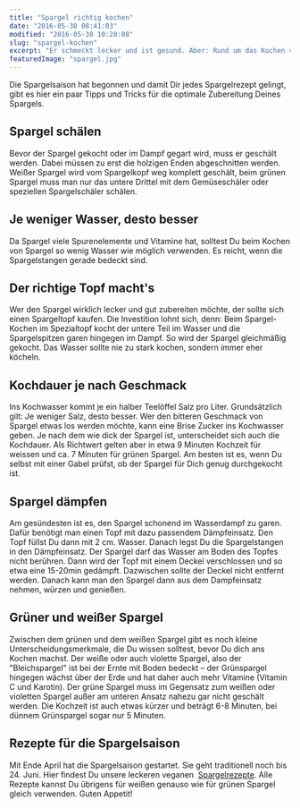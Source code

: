 ```yaml
---
title: "Spargel richtig kochen"
date: "2016-05-30 08:41:03"
modified: "2016-05-30 10:20:08"
slug: "spargel-kochen"
excerpt: "Er schmeckt lecker und ist gesund. Aber: Rund um das Kochen von Spargel sammeln sich so einige Mythen. Hier erfährst Du, wie Du Spargel richtig kochst. "
featuredImage: "spargel.jpg"
---
```


Die Spargelsaison hat begonnen und damit Dir jedes Spargelrezept gelingt, gibt es hier ein paar Tipps und Tricks für die optimale Zubereitung Deines Spargels.

## Spargel schälen

Bevor der Spargel gekocht oder im Dampf gegart wird, muss er geschält werden. Dabei müssen zu erst die holzigen Enden abgeschnitten werden. Weißer Spargel wird vom Spargelkopf weg komplett geschält, beim grünen Spargel muss man nur das untere Drittel mit dem Gemüseschäler oder speziellen Spargelschäler schälen.

## Je weniger Wasser, desto besser

Da Spargel viele Spurenelemente und Vitamine hat, solltest Du beim Kochen von Spargel so wenig Wasser wie möglich verwenden. Es reicht, wenn die Spargelstangen gerade bedeckt sind.

## Der richtige Topf macht's

Wer den Spargel wirklich lecker und gut zubereiten möchte, der sollte sich einen Spargeltopf kaufen. Die Investition lohnt sich, denn: Beim Spargel-Kochen im Spezialtopf kocht der untere Teil im Wasser und die Spargelspitzen garen hingegen im Dampf. So wird der Spargel gleichmäßig gekocht. Das Wasser sollte nie zu stark kochen, sondern immer eher köcheln.

## Kochdauer je nach Geschmack

Ins Kochwasser kommt je ein halber Teelöffel Salz pro Liter. Grundsätzlich gilt: Je weniger Salz, desto besser. Wer den bitteren Geschmack von Spargel etwas los werden möchte, kann eine Brise Zucker ins Kochwasser geben. Je nach dem wie dick der Spargel ist, unterscheidet sich auch die Kochdauer. Als Richtwert gelten aber in etwa 9 Minuten Kochzeit für weissen und ca. 7 Minuten für grünen Spargel. Am besten ist es, wenn Du selbst mit einer Gabel prüfst, ob der Spargel für Dich genug durchgekocht ist.

## Spargel dämpfen

Am gesündesten ist es, den Spargel schonend im Wasserdampf zu garen. Dafür benötigt man einen Topf mit dazu passendem Dämpfeinsatz. Den Topf füllst Du dann mit 2 cm. Wasser. Danach legst Du die Spargelstangen in den Dämpfeinsatz. Der Spargel darf das Wasser am Boden des Topfes nicht berühren. Dann wird der Topf mit einem Deckel verschlossen und so etwa eine 15-20min gedämpft. Dazwischen sollte der Deckel nicht entfernt werden. Danach kann man den Spargel dann aus dem Dampfeinsatz nehmen, würzen und genießen.

## Grüner und weißer Spargel

Zwischen dem grünen und dem weißen Spargel gibt es noch kleine Unterscheidungsmerkmale, die Du wissen solltest, bevor Du dich ans Kochen machst. Der weiße oder auch violette Spargel, also der "Bleichspargel" ist bei der Ernte mit Boden bedeckt – der Grünspargel hingegen wächst über der Erde und hat daher auch mehr Vitamine (Vitamin C und Karotin). Der grüne Spargel muss im Gegensatz zum weißen oder violetten Spargel außer am unteren Ansatz nahezu gar nicht geschält werden. Die Kochzeit ist auch etwas kürzer und beträgt 6-8 Minuten, bei dünnem Grünspargel sogar nur 5 Minuten.

## Rezepte für die Spargelsaison

Mit Ende April hat die Spargelsaison gestartet. Sie geht traditionell noch bis 24. Juni. Hier findest Du unsere leckeren veganen  [Spargelrezepte](https://www.veganblatt.com/t/spargel-rezepte). Alle Rezepte kannst Du übrigens für weißen genauso wie für grünen Spargel gleich verwenden. Guten Appetit!